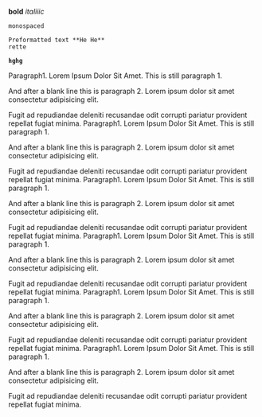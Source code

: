 **bold**  _italiiic_

`monospaced`

```
Preformatted text **He He**
rette
```

**`hghg`**

Paragraph1. Lorem Ipsum Dolor Sit Amet.
This is still paragraph 1.

And after a blank line this is paragraph 2.
Lorem ipsum dolor sit amet 
consectetur adipisicing elit. 

Fugit ad repudiandae deleniti recusandae 
odit corrupti pariatur provident repellat fugiat minima.
Paragraph1. Lorem Ipsum Dolor Sit Amet.
This is still paragraph 1.

And after a blank line this is paragraph 2.
Lorem ipsum dolor sit amet 
consectetur adipisicing elit. 

Fugit ad repudiandae deleniti recusandae 
odit corrupti pariatur provident repellat fugiat minima.
Paragraph1. Lorem Ipsum Dolor Sit Amet.
This is still paragraph 1.

And after a blank line this is paragraph 2.
Lorem ipsum dolor sit amet 
consectetur adipisicing elit. 

Fugit ad repudiandae deleniti recusandae 
odit corrupti pariatur provident repellat fugiat minima.
Paragraph1. Lorem Ipsum Dolor Sit Amet.
This is still paragraph 1.

And after a blank line this is paragraph 2.
Lorem ipsum dolor sit amet 
consectetur adipisicing elit. 

Fugit ad repudiandae deleniti recusandae 
odit corrupti pariatur provident repellat fugiat minima.
Paragraph1. Lorem Ipsum Dolor Sit Amet.
This is still paragraph 1.

And after a blank line this is paragraph 2.
Lorem ipsum dolor sit amet 
consectetur adipisicing elit. 

Fugit ad repudiandae deleniti recusandae 
odit corrupti pariatur provident repellat fugiat minima.
Paragraph1. Lorem Ipsum Dolor Sit Amet.
This is still paragraph 1.

And after a blank line this is paragraph 2.
Lorem ipsum dolor sit amet 
consectetur adipisicing elit. 

Fugit ad repudiandae deleniti recusandae 
odit corrupti pariatur provident repellat fugiat minima.